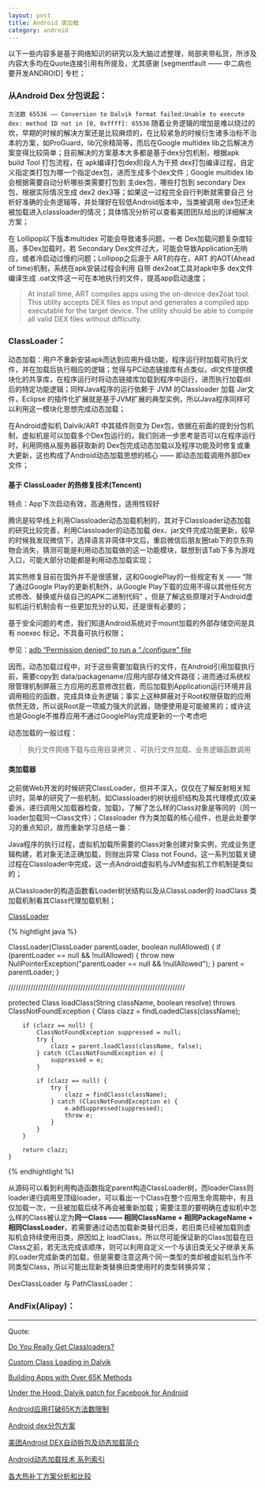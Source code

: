 ```yaml
---
layout: post
title: Android 类加载
category: android
---
```


以下一些内容多是基于网络知识的研究以及大脑过滤整理，局部夹带私货，所涉及内容大多均在Quote连接引用有所提及，尤其感谢 [segmentfault —— 中二病也要开发ANDROID] 专栏；


### 从Android Dex 分包说起：

`方法数 65536 —— Conversion to Dalvik format failed:Unable to execute dex: method ID not in [0, 0xffff]: 65536` 随着业务逻辑的增加是难以绕过的坎，早期的时候的解决方案还是比较麻烦的，在比较紧急的时候衍生诸多治标不治本的方案，如ProGuard，lib冗余精简等，而后在Google multidex lib之后解决方案变得比较简单；目前解决的方案基本大多都是基于dex分包机制，根据apk build Tool 打包流程，在 apk编译打包dex阶段人为干预 dex打包编译过程，自定义指定类打包为哪一个指定dex包，进而生成多个dex文件；Google multidex lib 会根据需要自动分析哪些类需要打包到 主dex包，哪些打包到 secondary Dex包，根据实际情况生成 dex2 dex3等；如果这一过程完全自行判断就需要自己 分析好准确的业务逻辑等，并处理好在较低Android版本中，当类被调用 dex包还未被加载进入classloader的情况；具体情况分析可以查看美团团队给出的详细解决方案；

在 Lollipop以下版本multidex 可能会导致诸多问题，一者 Dex加载问题复杂度较高，多Dex加载时，若 Secondary Dex文件过大，可能会导致Application无响应，或者冷启动过慢的问题；Lollipop之后源于 ART的存在，ART 的AOT(Ahead of time)机制，系统在apk安装过程会利用 自带 dex2oat工具对apk中多 dex文件编译生成 .oat文件这一可在本地执行的文件，提高app启动速度；

> At install time, ART compiles apps using the on-device dex2oat tool. This utility accepts DEX files as input and generates a compiled app executable for the target device. The utility should be able to compile all valid DEX files without difficulty.


### ClassLoader：

  动态加载：用户不重新安装apk而达到应用升级功能，程序运行时加载可执行文件，并在加载后执行相应的逻辑；觉得与PC动态链接库有点类似，dll文件提供模块化的共享库，在程序运行时将动态链接库加载到程序中运行，进而执行加载dll后的特定功能逻辑；同样Java程序的运行依赖于 JVM 的Classloader 加载 Jar文件，Eclipse 的插件化扩展就是基于JVM扩展的典型实例，所以Java程序同样可以利用这一模块化思想完成动态加载；

  在Android虚拟机 Dalvik/ART 中其插件则变为 Dex包，依据在前面的提到分包机制，虚拟机是可以加载多个Dex包运行的，我们则进一步思考是否可以在程序运行时，利用网络从服务器获取新的 Dex包完成动态加载以及程序功能及时修复或重大更新，这也构成了Android动态加载思想的核心 —— 即动态加载调用外部Dex文件；




#### 基于 ClassLoader 的热修复技术(Tencent)

特点：App下次启动有效，高通用性，适用性较好

腾讯是较早线上利用Classloader动态加载机制的，其对于Classloader动态加载的研究比较完善，利用Classloader的动态加载 dex、jar文件完成功能更新，较早的时候我发现微信下，选择语言非简体中文后，重启微信后朋友圈tab下的京东购物会消失，猜测可能是利用动态加载做的这一功能模块，联想到该Tab下多为游戏入口，可能大部分功能都是利用动态加载实现；

其实热修复目前在国外并不是很感冒，这和GooglePlay的一些规定有关 —— “除了通过Google Play的更新机制外，从Google Play下载的应用不得以其他任何方式修改、替换或升级自己的APK二进制代码” ，但是了解这些原理对于Android虚拟机运行机制会有一些更加充分的认知，还是很有必要的；

基于安全问题的考虑，我们知道Android系统对于mount加载的外部存储空间是具有 noexec 标记，不具备可执行权限；

参见：[adb “Permission denied” to run a “./configure” file](http://android.stackexchange.com/questions/35658/adb-permission-denied-to-run-a-configure-file)

因而，动态加载过程中，对于这些需要加载执行的文件，在Android引用加载执行前，需要copy到  data/packagename/应用内部存储文件路径；进而通过系统权限管理机制屏蔽三方应用的恶意修改拦截，而后加载到Application运行环境并且调用相应的函数，完成具体业务逻辑；事实上这种屏蔽对于Root权限获取的应用依然无效，所以说Root是一项威力强大的武器，随便使用是可能被黑的；或许这也是Google不推荐应用不通过GooglePlay完成更新的一个考虑吧

动态加载的一般过程：

>  执行文件网络下载与应用目录拷贝 、可执行文件加载、业务逻辑函数调用


#### 类加载器

之前做Web开发的时候研究ClassLoader，但并不深入，仅仅在了解反射相关知识时，简单的研究了一些机制，如Classloader的树状组织结构及其代理模式(双亲委派，递归调用父加载器检查，加载)，了解了怎么样的Class对象是等同的（同一loader加载同一Class文件）；Classloader 作为类加载的核心组件，也是此处要学习的重点知识，故而重新学习总结一番：

Java程序的执行过程，虚拟机加载所需要的Class对象创建对象实例，完成业务逻辑构建，若对象无法正确加载，则抛出异常 Class not Found，这一系列加载关键过程在Classloader中完成，这一点Android虚拟机与JVM虚拟机工作机制是类似的；

从Classloader的构造函数看Loader树状结构以及从ClassLoader的 loadClass 类加载机制看其Class代理加载机制；

[ClassLoader](https://android.googlesource.com/platform/libcore/+/a7752f4d22097346dd7849b92b9f36d0a0a7a8f3/libdvm/src/main/java/java/lang/ClassLoader.java)

{% hightlight java %}


ClassLoader(ClassLoader parentLoader, boolean nullAllowed) {
    if (parentLoader == null && !nullAllowed) {
        throw new NullPointerException("parentLoader == null && !nullAllowed");
    }
    parent = parentLoader;
}

///////////////////////////////////////////////////////////////////////

protected Class<?> loadClass(String className, boolean resolve) throws ClassNotFoundException {
        Class<?> clazz = findLoadedClass(className);

        if (clazz == null) {
            ClassNotFoundException suppressed = null;
            try {
                clazz = parent.loadClass(className, false);
            } catch (ClassNotFoundException e) {
                suppressed = e;
            }

            if (clazz == null) {
                try {
                    clazz = findClass(className);
                } catch (ClassNotFoundException e) {
                    e.addSuppressed(suppressed);
                    throw e;
                }
            }
        }

        return clazz;
    }


{% endhightlight   %}

从源码可以看到利用构造函数指定parent构造ClassLoader树，而loaderClass则loader递归调用至顶级loader，可以看出一个Class在整个应用生命周期中，有且仅加载一次，一旦被加载后续不再会被重新加载；需要注意的要明确在虚拟机中怎么样的Class被认定为**同一Class —— 相同ClassName + 相同PackageName + 相同ClassLoader**，若需要通过动态加载新类替代旧类，若旧类已经被加载则虚拟机会持续使用旧类，原因如上 loadClass，所以尽可能保证新的Class加载在旧Class之前，若无法完成该顺序，则可以利用自定义一个与该旧类无父子继承关系的Loader完成新类的加载，但是需要注意这两个同一类型的类却被虚拟机当作不同类型Class，所以可能出现新类替换旧类使用时的类型转换异常；

DexClassLoader 与 PathClassLoader：



### AndFix(Alipay)：




















---

Quote:

[Do You Really Get Classloaders?](http://zeroturnaround.com/rebellabs/rebel-labs-tutorial-do-you-really-get-classloaders/)

[Custom Class Loading in Dalvik](http://android-developers.blogspot.sg/2011/07/custom-class-loading-in-dalvik.html)

[Building Apps with Over 65K Methods](http://developer.android.com/tools/building/multidex.html)

[Under the Hood: Dalvik patch for Facebook for Android](https://www.facebook.com/notes/facebook-engineering/under-the-hood-dalvik-patch-for-facebook-for-android/10151345597798920)

[Android应用打破65K方法数限制](http://www.infoq.com/cn/news/2014/11/android-multidex)

[Android dex分包方案](http://my.oschina.net/853294317/blog/308583)

[美团Android DEX自动拆包及动态加载简介](http://tech.meituan.com/mt-android-auto-split-dex.html)

[Android动态加载技术 系列索引](https://segmentfault.com/a/1190000004086213)

[各大热补丁方案分析和比较](http://blog.zhaiyifan.cn/2015/11/20/HotPatchCompare/)
